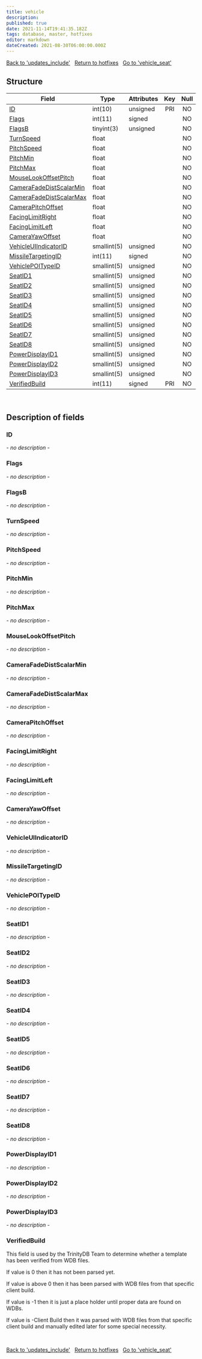 ```yaml
---
title: vehicle
description: 
published: true
date: 2021-11-14T19:41:35.182Z
tags: database, master, hotfixes
editor: markdown
dateCreated: 2021-08-30T06:00:00.000Z
---
```


<a href="https://trinitycore.info/en/database/master/hotfixes/updates_include" class="mt-5 v-btn v-btn--depressed v-btn--flat v-btn--outlined theme--light v-size--default darkblue--text text--lighten-3"><span class="v-btn__content"><i aria-hidden="true" class="v-icon notranslate v-icon--left mdi mdi-arrow-left theme--light"></i><span>Back to 'updates_include'</span></span></a>&nbsp;&nbsp;&nbsp;<a href="https://trinitycore.info/en/database/master/hotfixes/home" class="mt-5 v-btn v-btn--depressed v-btn--flat v-btn--outlined theme--light v-size--default darkblue--text text--lighten-3"><span class="v-btn__content"><i aria-hidden="true" class="v-icon notranslate v-icon--left mdi mdi-home-outline theme--light"></i><span>Return to hotfixes</span></span></a>&nbsp;&nbsp;&nbsp;<a href="https://trinitycore.info/en/database/master/hotfixes/vehicle_seat" class="mt-5 v-btn v-btn--depressed v-btn--flat v-btn--outlined theme--light v-size--default darkblue--text text--lighten-3"><span class="v-btn__content"><span>Go to 'vehicle_seat'</span><i aria-hidden="true" class="v-icon notranslate v-icon--right mdi mdi-arrow-right theme--light"></i></span></a>

## Structure

| Field | Type | Attributes | Key | Null | Default | Extra | Comment |
| --- | --- | --- | :---: | :---: | --- | --- | --- |
| [ID](#id) | int(10) | unsigned | PRI | NO | 0 |  |  |
| [Flags](#flags) | int(11) | signed |  | NO | 0 |  |  |
| [FlagsB](#flagsb) | tinyint(3) | unsigned |  | NO | 0 |  |  |
| [TurnSpeed](#turnspeed) | float |  |  | NO | 0 |  |  |
| [PitchSpeed](#pitchspeed) | float |  |  | NO | 0 |  |  |
| [PitchMin](#pitchmin) | float |  |  | NO | 0 |  |  |
| [PitchMax](#pitchmax) | float |  |  | NO | 0 |  |  |
| [MouseLookOffsetPitch](#mouselookoffsetpitch) | float |  |  | NO | 0 |  |  |
| [CameraFadeDistScalarMin](#camerafadedistscalarmin) | float |  |  | NO | 0 |  |  |
| [CameraFadeDistScalarMax](#camerafadedistscalarmax) | float |  |  | NO | 0 |  |  |
| [CameraPitchOffset](#camerapitchoffset) | float |  |  | NO | 0 |  |  |
| [FacingLimitRight](#facinglimitright) | float |  |  | NO | 0 |  |  |
| [FacingLimitLeft](#facinglimitleft) | float |  |  | NO | 0 |  |  |
| [CameraYawOffset](#camerayawoffset) | float |  |  | NO | 0 |  |  |
| [VehicleUIIndicatorID](#vehicleuiindicatorid) | smallint(5) | unsigned |  | NO | 0 |  |  |
| [MissileTargetingID](#missiletargetingid) | int(11) | signed |  | NO | 0 |  |  |
| [VehiclePOITypeID](#vehiclepoitypeid) | smallint(5) | unsigned |  | NO | 0 |  |  |
| [SeatID1](#seatid1) | smallint(5) | unsigned |  | NO | 0 |  |  |
| [SeatID2](#seatid2) | smallint(5) | unsigned |  | NO | 0 |  |  |
| [SeatID3](#seatid3) | smallint(5) | unsigned |  | NO | 0 |  |  |
| [SeatID4](#seatid4) | smallint(5) | unsigned |  | NO | 0 |  |  |
| [SeatID5](#seatid5) | smallint(5) | unsigned |  | NO | 0 |  |  |
| [SeatID6](#seatid6) | smallint(5) | unsigned |  | NO | 0 |  |  |
| [SeatID7](#seatid7) | smallint(5) | unsigned |  | NO | 0 |  |  |
| [SeatID8](#seatid8) | smallint(5) | unsigned |  | NO | 0 |  |  |
| [PowerDisplayID1](#powerdisplayid1) | smallint(5) | unsigned |  | NO | 0 |  |  |
| [PowerDisplayID2](#powerdisplayid2) | smallint(5) | unsigned |  | NO | 0 |  |  |
| [PowerDisplayID3](#powerdisplayid3) | smallint(5) | unsigned |  | NO | 0 |  |  |
| [VerifiedBuild](#verifiedbuild) | int(11) | signed | PRI | NO | 0 |  |  |
&nbsp;
## Description of fields

### ID
*- no description -*
&nbsp;

### Flags
*- no description -*
&nbsp;

### FlagsB
*- no description -*
&nbsp;

### TurnSpeed
*- no description -*
&nbsp;

### PitchSpeed
*- no description -*
&nbsp;

### PitchMin
*- no description -*
&nbsp;

### PitchMax
*- no description -*
&nbsp;

### MouseLookOffsetPitch
*- no description -*
&nbsp;

### CameraFadeDistScalarMin
*- no description -*
&nbsp;

### CameraFadeDistScalarMax
*- no description -*
&nbsp;

### CameraPitchOffset
*- no description -*
&nbsp;

### FacingLimitRight
*- no description -*
&nbsp;

### FacingLimitLeft
*- no description -*
&nbsp;

### CameraYawOffset
*- no description -*
&nbsp;

### VehicleUIIndicatorID
*- no description -*
&nbsp;

### MissileTargetingID
*- no description -*
&nbsp;

### VehiclePOITypeID
*- no description -*
&nbsp;

### SeatID1
*- no description -*
&nbsp;

### SeatID2
*- no description -*
&nbsp;

### SeatID3
*- no description -*
&nbsp;

### SeatID4
*- no description -*
&nbsp;

### SeatID5
*- no description -*
&nbsp;

### SeatID6
*- no description -*
&nbsp;

### SeatID7
*- no description -*
&nbsp;

### SeatID8
*- no description -*
&nbsp;

### PowerDisplayID1
*- no description -*
&nbsp;

### PowerDisplayID2
*- no description -*
&nbsp;

### PowerDisplayID3
*- no description -*
&nbsp;

### VerifiedBuild
This field is used by the TrinityDB Team to determine whether a template has been verified from WDB files.

If value is 0 then it has not been parsed yet.

If value is above 0 then it has been parsed with WDB files from that specific client build.

If value is -1 then it is just a place holder until proper data are found on WDBs.

If value is -Client Build then it was parsed with WDB files from that specific client build and manually edited later for some special necessity.

&nbsp;

<a href="https://trinitycore.info/en/database/master/hotfixes/updates_include" class="mt-5 v-btn v-btn--depressed v-btn--flat v-btn--outlined theme--light v-size--default darkblue--text text--lighten-3"><span class="v-btn__content"><i aria-hidden="true" class="v-icon notranslate v-icon--left mdi mdi-arrow-left theme--light"></i><span>Back to 'updates_include'</span></span></a>&nbsp;&nbsp;&nbsp;<a href="https://trinitycore.info/en/database/master/hotfixes/home" class="mt-5 v-btn v-btn--depressed v-btn--flat v-btn--outlined theme--light v-size--default darkblue--text text--lighten-3"><span class="v-btn__content"><i aria-hidden="true" class="v-icon notranslate v-icon--left mdi mdi-home-outline theme--light"></i><span>Return to hotfixes</span></span></a>&nbsp;&nbsp;&nbsp;<a href="https://trinitycore.info/en/database/master/hotfixes/vehicle_seat" class="mt-5 v-btn v-btn--depressed v-btn--flat v-btn--outlined theme--light v-size--default darkblue--text text--lighten-3"><span class="v-btn__content"><span>Go to 'vehicle_seat'</span><i aria-hidden="true" class="v-icon notranslate v-icon--right mdi mdi-arrow-right theme--light"></i></span></a>

